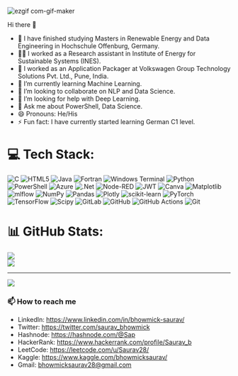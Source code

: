 ![ezgif com-gif-maker](https://user-images.githubusercontent.com/51038890/131240801-9d56151b-334d-44ea-9e10-187f9c7ae85f.gif)

Hi there 👋

<!--
**SauravBhowmick/SauravBhowmick** is a ✨ _special_ ✨ repository because its `README.md` (this file) appears on your GitHub profile.

Here are some ideas to get you started:
-->
- 📖 I have finished studying Masters in Renewable Energy and Data Engineering in Hochschule Offenburg, Germany.
- 🧑‍🔬 I worked as a Research assistant in Institute of Energy for Sustainable Systems (INES).
- 🔭 I worked as an Application Packager at Volkswagen Group Technology Solutions Pvt. Ltd., Pune, India.
- 🌱 I’m currently learning Machine Learning.
- 👯 I’m looking to collaborate on NLP and Data Science.
- 🤔 I’m looking for help with Deep Learning.
- 💬 Ask me about PowerShell, Data Science.
- 😄 Pronouns: He/His
- ⚡ Fun fact: I have currently started learning German C1 level.



# 💻 Tech Stack:
![C](https://img.shields.io/badge/c-%2300599C.svg?style=for-the-badge&logo=c&logoColor=white) ![HTML5](https://img.shields.io/badge/html5-%23E34F26.svg?style=for-the-badge&logo=html5&logoColor=white) ![Java](https://img.shields.io/badge/java-%23ED8B00.svg?style=for-the-badge&logo=openjdk&logoColor=white) ![Fortran](https://img.shields.io/badge/Fortran-%23734F96.svg?style=for-the-badge&logo=fortran&logoColor=white) ![Windows Terminal](https://img.shields.io/badge/Windows%20Terminal-%234D4D4D.svg?style=for-the-badge&logo=windows-terminal&logoColor=white) ![Python](https://img.shields.io/badge/python-3670A0?style=for-the-badge&logo=python&logoColor=ffdd54) ![PowerShell](https://img.shields.io/badge/PowerShell-%235391FE.svg?style=for-the-badge&logo=powershell&logoColor=white) ![Azure](https://img.shields.io/badge/azure-%230072C6.svg?style=for-the-badge&logo=microsoftazure&logoColor=white) ![.Net](https://img.shields.io/badge/.NET-5C2D91?style=for-the-badge&logo=.net&logoColor=white) ![Node-RED](https://img.shields.io/badge/Node--RED-%238F0000.svg?style=for-the-badge&logo=node-red&logoColor=white) ![JWT](https://img.shields.io/badge/JWT-black?style=for-the-badge&logo=JSON%20web%20tokens) ![Canva](https://img.shields.io/badge/Canva-%2300C4CC.svg?style=for-the-badge&logo=Canva&logoColor=white) ![Matplotlib](https://img.shields.io/badge/Matplotlib-%23ffffff.svg?style=for-the-badge&logo=Matplotlib&logoColor=black) ![mlflow](https://img.shields.io/badge/mlflow-%23d9ead3.svg?style=for-the-badge&logo=numpy&logoColor=blue) ![NumPy](https://img.shields.io/badge/numpy-%23013243.svg?style=for-the-badge&logo=numpy&logoColor=white) ![Pandas](https://img.shields.io/badge/pandas-%23150458.svg?style=for-the-badge&logo=pandas&logoColor=white) ![Plotly](https://img.shields.io/badge/Plotly-%233F4F75.svg?style=for-the-badge&logo=plotly&logoColor=white) ![scikit-learn](https://img.shields.io/badge/scikit--learn-%23F7931E.svg?style=for-the-badge&logo=scikit-learn&logoColor=white) ![PyTorch](https://img.shields.io/badge/PyTorch-%23EE4C2C.svg?style=for-the-badge&logo=PyTorch&logoColor=white) ![TensorFlow](https://img.shields.io/badge/TensorFlow-%23FF6F00.svg?style=for-the-badge&logo=TensorFlow&logoColor=white) ![Scipy](https://img.shields.io/badge/SciPy-%230C55A5.svg?style=for-the-badge&logo=scipy&logoColor=%white) ![GitLab](https://img.shields.io/badge/gitlab-%23181717.svg?style=for-the-badge&logo=gitlab&logoColor=white) ![GitHub](https://img.shields.io/badge/github-%23121011.svg?style=for-the-badge&logo=github&logoColor=white) ![GitHub Actions](https://img.shields.io/badge/github%20actions-%232671E5.svg?style=for-the-badge&logo=githubactions&logoColor=white) ![Git](https://img.shields.io/badge/git-%23F05033.svg?style=for-the-badge&logo=git&logoColor=white)
# 📊 GitHub Stats:
<!-- ![](https://github-readme-stats.vercel.app/api?username=SauravBhowmick&theme=shadow_blue&hide_border=false&include_all_commits=true&count_private=true)<br/>-->
![](https://nirzak-streak-stats.vercel.app/?user=SauravBhowmick&theme=shadow_blue&hide_border=false)<br/>
![](https://github-readme-stats.vercel.app/api/top-langs/?username=SauravBhowmick&theme=shadow_blue&hide_border=false&include_all_commits=true&count_private=true&layout=compact)

---
[![](https://visitcount.itsvg.in/api?id=SauravBhowmick&icon=0&color=0)](https://visitcount.itsvg.in)

<!-- Proudly created with GPRM ( https://gprm.itsvg.in ) -->

### 📫 How to reach me

- LinkedIn: https://www.linkedin.com/in/bhowmick-saurav/
- Twitter: https://twitter.com/saurav_bhowmick
- Hashnode: https://hashnode.com/@Sap
- HackerRank: https://www.hackerrank.com/profile/Saurav_b
- LeetCode: https://leetcode.com/u/Saurav28/
- Kaggle: https://www.kaggle.com/bhowmicksaurav/
- Gmail: bhowmicksaurav28@gmail.com
